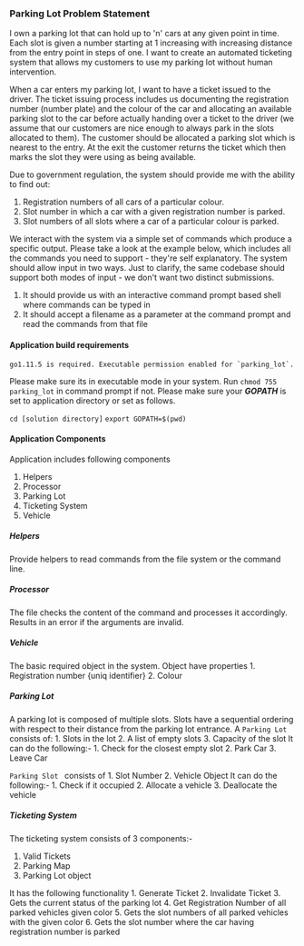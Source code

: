 ### Parking Lot Problem Statement
I own a parking lot that can hold up to 'n' cars at any given point in time. Each slot is
given a number starting at 1 increasing with increasing distance from the entry point
in steps of one. I want to create an automated ticketing system that allows my
customers to use my parking lot without human intervention.

When a car enters my parking lot, I want to have a ticket issued to the driver. The
ticket issuing process includes us documenting the registration number (number
plate) and the colour of the car and allocating an available parking slot to the car
before actually handing over a ticket to the driver (we assume that our customers are
nice enough to always park in the slots allocated to them). The customer should be
allocated a parking slot which is nearest to the entry. At the exit the customer returns
the ticket which then marks the slot they were using as being available.

Due to government regulation, the system should provide me with the ability to find out:
1. Registration numbers of all cars of a particular colour.
2. Slot number in which a car with a given registration number is parked.
3. Slot numbers of all slots where a car of a particular colour is parked.                                                                                    

We interact with the system via a simple set of commands which produce a specific
output. Please take a look at the example below, which includes all the commands
you need to support - they're self explanatory. The system should allow input in two
ways. Just to clarify, the same codebase should support both modes of input - we
don't want two distinct submissions.
1. It should provide us with an interactive command prompt based shell where
commands can be typed in
2. It should accept a filename as a parameter at the command prompt and read the
commands from that file


#### Application build requirements
    go1.11.5 is required. Executable permission enabled for `parking_lot`. 
 Please make sure its in executable mode in your system. Run 
    `chmod 755 parking_lot`
    in command prompt if not.
 Please make sure your  ***GOPATH*** is set to application directory or set as follows.
 
   `cd [solution directory]`
   `export GOPATH=$(pwd)`
   
#### Application Components    
Application includes following components
1. Helpers
2. Processor
3. Parking Lot 
4. Ticketing System
5. Vehicle


##### Helpers
Provide helpers to read commands from the file system or the command line.


##### Processor
The file checks the content of the command and processes it accordingly. Results in an error if the arguments are invalid.
        
##### Vehicle
The basic required object in the system. Object have properties
    1. Registration number {uniq identifier}
    2. Colour

##### Parking Lot
A parking lot is composed of multiple slots. Slots have a sequential ordering with respect to their distance from the parking lot entrance.
    A `Parking Lot` consists of:
        1. Slots in the lot
        2. A list of empty slots
        3. Capacity of the slot
    It can do the following:-
        1. Check for the closest empty slot
        2. Park Car
        3. Leave Car
        
`Parking Slot ` consists of
        1. Slot Number
        2. Vehicle Object
    It can do the following:-
        1. Check if it occupied
        2. Allocate a vehicle
        3. Deallocate the vehicle
 
##### Ticketing System
The ticketing system consists of 3 components:-
1. Valid Tickets
2. Parking Map
3. Parking Lot object

It has the following functionality
    1. Generate Ticket
    2. Invalidate Ticket
    3. Gets the current status of the parking lot 
    4. Get Registration Number of all parked vehicles given color
    5. Gets the slot numbers of all parked vehicles with the given color
    6. Gets the slot number where the car having registration number is parked